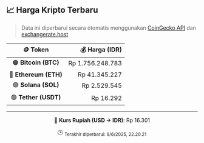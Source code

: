 

<!-- HARGA_KRIPTO -->
## 📈 Harga Kripto Terbaru

> Data ini diperbarui secara otomatis menggunakan [CoinGecko API](https://www.coingecko.com/) dan [exchangerate.host](https://exchangerate.host/)

<div align="center">

| 🪙 Token | 💰 Harga (IDR) |
|:------:|---------------:|
| 🟠 **Bitcoin (BTC)**   | Rp 1.756.248.783 |
| 🔵 **Ethereum (ETH)**  | Rp 41.345.227 |
| 🟣 **Solana (SOL)**    | Rp 2.529.545 |
| 🟢 **Tether (USDT)**   | Rp 16.292 |

---

💱 **Kurs Rupiah (USD → IDR)**: Rp 16.301

🕒 <sub>Terakhir diperbarui: 9/6/2025, 22.20.21</sub>

</div>
<!-- /HARGA_KRIPTO -->